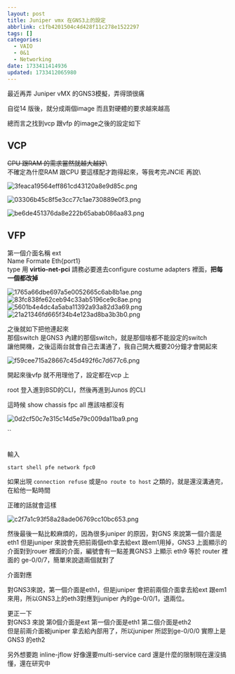 ```yaml
---
layout: post
title: Juniper vmx 在GNS3上的設定
abbrlink: c1fb4201504c4d428f11c278e1522297
tags: []
categories:
  - VAIO
  - 0&1
  - Networking
date: 1733411414936
updated: 1733412065980
---
```


最近再弄 Juniper vMX 的GNS3模擬，弄得頭很痛

自從14 版後，就分成兩個image 而且對硬體的要求越來越高 

總而言之找到vcp 跟vfp 的image之後的設定如下

## VCP

~~CPU 跟RAM 的需求當然就越大越好~~\ <br/>不確定為什麼RAM 跟CPU 要這樣配才跑得起來，等我考完JNCIE 再說\ <br/>

![3feaca19564eff861cd43120a8e9d85c.png](/resources/a8390fd3d9a845fcb6281975226a55d2.png)

![03306b45c8f5e3cc77c1ae730889e0f3.png](/resources/45545909ccfe4e0582d3c1e171ad5d2c.png)

![be6de451376da8e222b65abab086aa83.png](/resources/4458c8e278a545f3bfc94b70a4ce933b.png)

## VFP

第一個介面名稱 ext\
Name Formate Eth{port1}\
type 用 **virtio-net-pci** 請務必要進去configure costume adapters 裡面，**把每一個都改掉**

![1765a66dbe697a5e0052665c6ab8b1ae.png](/resources/eef2f12d9f214d68ab88d75aeceba872.png)
![83fc838fe62ceb94c33ab5196ce9c8ae.png](/resources/ba608a6adeb04625b40e611a6e81d9f9.png)
![5601b4e4dc4a5aba11392a93a82d3a69.png](/resources/c1fe88e950934ecca3fa20d414289cb1.png)
![21a21346fd665f34b4e123ad8ba3b3b0.png](/resources/95ed23b996d34625951aceba0d6167cb.png)

之後就如下把他連起來\
那個switch 是GNS3 內建的那個switch，就是那個啥都不能設定的switch\
讓他開機，之後這兩台就會自己去溝通了，我自己開大概要20分鐘才會開起來

![f59cee715a28667c45d492f6c7d677c6.png](/resources/2414f122dc7e4bf8852fd0f70c325474.png)

開起來後vfp 就不用理他了，設定都在vcp 上

root 登入進到BSD的CLI，然後再進到Junos 的CLI

這時候 show chassis fpc all 應該啥都沒有

![0d2cf50c7e315c14d5e79c009da11ba9.png](/resources/4f9b1a4ed06c4a2db941303a4522c118.png)

\`\`

<br/>
輸入 

```shell
start shell pfe network fpc0
```

如果出現 `connection refuse` 或是`no route to host` 之類的，就是還沒溝通完，在給他一點時間

正確的話就會這樣

![c2f7a1c93f58a28ade06769cc10bc653.png](/resources/1bb2002b28764107b6d938335501343e.png)

然後最後一點比較麻煩的，因為很多juniper 的原因，對GNS 來說第一個介面是eth1 但是juniper 來說會先把前兩個eth拿去給ext 跟em1用掉，GNS3 上面顯示的介面對到rouer 裡面的介面，編號會有一點差異GNS3 上顯示 eth9 等於 router 裡面的 ge-0/0/7，簡單來說退兩個就對了

介面對應

對GNS3來說，第一個介面是eth1，但是juniper 會把前兩個介面拿去給ext 跟em1來用，所以GNS3上的eth3對應到juniper 內的ge-0/0/1，退兩位。

更正一下\
對GNS3 來說 第0個介面是ext 第一個介面是eth1 第二個介面是eth2\
但是前兩介面被juniper 拿去給內部用了，所以juniper 所認到ge-0/0/0 實際上是GNS3 的eth2

另外想要跑 inline-jflow 好像還要multi-service card 還是什麼的限制現在還沒搞懂，還在研究中
